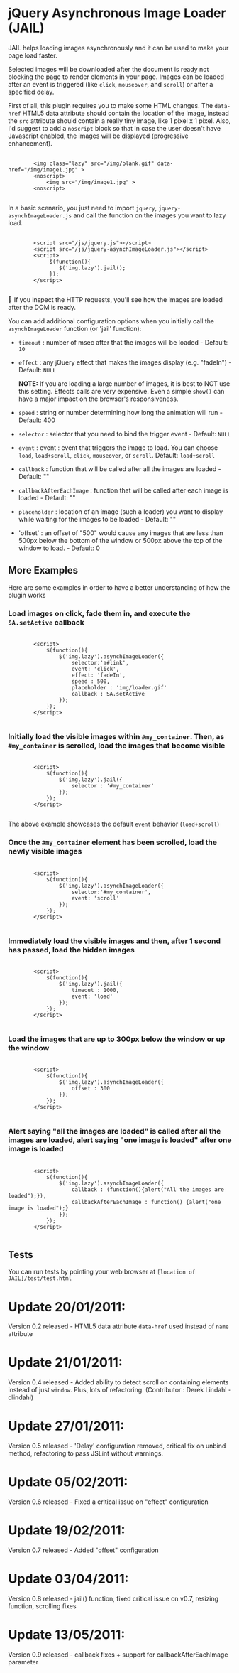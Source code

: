 # jQuery Asynchronous Image Loader (JAIL)

JAIL helps loading images asynchronously and it can be used to make your page load faster. 

Selected images will be downloaded after the document is ready not blocking the page to render elements in your page. Images can be loaded after an event is triggered (like `click`, `mouseover`, and `scroll`) or after a specified delay.

First of all, this plugin requires you to make some HTML changes. The `data-href` HTML5 data attribute should contain the location of the image, instead the `src` attribute should contain a really tiny image, like 1 pixel x 1 pixel. Also, I'd suggest to add a `noscript` block so that in case the user doesn't have Javascript enabled, the images will be displayed (progressive enhancement).

<pre>
	<code>
		&lt;img class="lazy" src="/img/blank.gif" data-href="/img/image1.jpg" &gt;
		&lt;noscript&gt;
			&lt;img src="/img/image1.jpg" &gt;
		&lt;noscript&gt;
	</code>
</pre>

In a basic scenario, you just need to import `jquery`, `jquery-asynchImageLoader.js` and call the function on the images you want to lazy load.

<pre>
	<code>
		&lt;script src="/js/jquery.js"&gt;&lt;/script&gt;
		&lt;script src="/js/jquery-asynchImageLoader.js"&gt;&lt;/script&gt;
		&lt;script&gt;
			 $(function(){
			 	$('img.lazy').jail();
		     });
		&lt;/script&gt;
	</code>
</pre>

If you inspect the HTTP requests, you'll see how the images are loaded after the DOM is ready.

You can add additional configuration options when you initially call the `asynchImageLoader` function (or 'jail' function):

* `timeout`     : number of msec after that the images will be loaded - Default: `10`
* `effect`      : any jQuery effect that makes the images display (e.g. "fadeIn") - Default: `NULL`

  **NOTE:** If you are loading a large number of images, it is best to NOT use this setting. Effects calls are very expensive. Even a simple `show()` can have a major impact on the browser's responsiveness.

* `speed`       : string or number determining how long the animation will run  - Default: 400
* `selector`    : selector that you need to bind the trigger event - Default: `NULL`
* `event`       : event : event that triggers the image to load. You can choose `load`, `load+scroll`, `click`, `mouseover`, or `scroll`. Default: `load+scroll`
* `callback`    : function that will be called after all the images are loaded - Default: ""
* `callbackAfterEachImage`    : function that will be called after each image is loaded - Default: ""
* `placeholder` : location of an image (such a loader) you want to display while waiting for the images to be loaded - Default: ""
* 'offset'      : an offset of "500" would cause any images that are less than 500px below the bottom of the window or 500px above the top of the window to load. - Default: 0

## More Examples

Here are some examples in order to have a better understanding of how the plugin works

### Load images on click, fade them in, and execute the `SA.setActive` callback

<pre>
	<code>
		&lt;script&gt;
			$(function(){
				$('img.lazy').asynchImageLoader({
					selector:'a#link',
					event: 'click',
					effect: 'fadeIn',
					speed : 500,
					placeholder : 'img/loader.gif'
					callback : SA.setActive
				});
			});
		&lt;/script&gt;
	</code>
</pre>

### Initially load the visible images within `#my_container`. Then, as `#my_container` is scrolled, load the images that become visible

<pre>
	<code>
		&lt;script&gt;
			$(function(){
				$('img.lazy').jail({
					selector : '#my_container'
				});
			});
		&lt;/script&gt;
	</code>
</pre>

The above example showcases the default `event` behavior (`load+scroll`)

### Once the `#my_container` element has been scrolled, load the newly visible images

<pre>
	<code>
		&lt;script&gt;
			$(function(){
				$('img.lazy').asynchImageLoader({
					selector:'#my_container',
					event: 'scroll'
				});
			});
		&lt;/script&gt;
	</code>
</pre>

### Immediately load the visible images and then, after 1 second has passed, load the hidden images

<pre>
	<code>
		&lt;script&gt;
			$(function(){
				$('img.lazy').jail({
					timeout : 1000,
					event: 'load'
				});
			});
		&lt;/script&gt;
	</code>
</pre>

### Load the images that are up to 300px below the window or up the window

<pre>
	<code>
		&lt;script&gt;
			$(function(){
				$('img.lazy').asynchImageLoader({
					offset : 300
				});
			});
		&lt;/script&gt;
	</code>
</pre>

### Alert saying "all the images are loaded" is called after all the images are loaded, alert saying "one image is loaded" after one image is loaded 

<pre>
	<code>
		&lt;script&gt;
			$(function(){
				$('img.lazy').asynchImageLoader({
					callback : (function(){alert("All the images are loaded");}),
					callbackAfterEachImage : function() {alert("one image is loaded");}
				});
			});
		&lt;/script&gt;
	</code>
</pre>


## Tests

You can run tests by pointing your web browser at `[location of JAIL]/test/test.html`

# Update 20/01/2011:

Version 0.2 released - HTML5 data attribute `data-href` used instead of `name` attribute

# Update 21/01/2011:

Version 0.4 released - Added ability to detect scroll on containing elements instead of just `window`. Plus, lots of refactoring. (Contributor : Derek Lindahl - dlindahl)

# Update 27/01/2011:

Version 0.5 released - 'Delay' configuration removed, critical fix on unbind method, refactoring to pass JSLint without warnings.

# Update 05/02/2011:

Version 0.6 released - Fixed a critical issue on "effect" configuration

# Update 19/02/2011:

Version 0.7 released - Added "offset" configuration

# Update 03/04/2011:

Version 0.8 released - jail() function, fixed critical issue on v0.7, resizing function, scrolling fixes

# Update 13/05/2011:

Version 0.9 released - callback fixes + support for callbackAfterEachImage parameter

